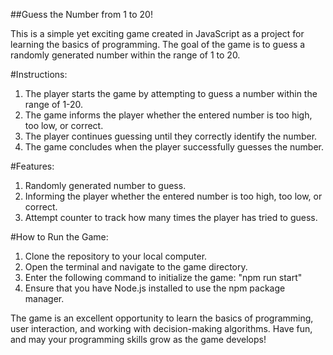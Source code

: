 ##Guess the Number from 1 to 20!

This is a simple yet exciting game created in JavaScript as a project for learning the basics of programming. The goal of the game is to guess a randomly generated number within the range of 1 to 20.

#Instructions:
1. The player starts the game by attempting to guess a number within the range of 1-20.
2. The game informs the player whether the entered number is too high, too low, or correct.
3. The player continues guessing until they correctly identify the number.
4. The game concludes when the player successfully guesses the number.

#Features:
1. Randomly generated number to guess.
2. Informing the player whether the entered number is too high, too low, or correct.
3. Attempt counter to track how many times the player has tried to guess.

#How to Run the Game:
1. Clone the repository to your local computer.
2. Open the terminal and navigate to the game directory.
3. Enter the following command to initialize the game:
"npm run start"
4. Ensure that you have Node.js installed to use the npm package manager.

The game is an excellent opportunity to learn the basics of programming, user interaction, and working with decision-making algorithms. Have fun, and may your programming skills grow as the game develops!
